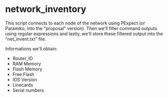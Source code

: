 network_inventory
=================

This script connects to each node of the network using PExpect (or Paramiko, into the "proposal" version).
Then we'll filter command outputs using regular expressions and lastly, 
we'll store these filtered output into the "net_invent.txt" file.

Informations we'll obtain:
- Router_ID
- RAM Memory
- Flash Memory
- Free Flash
- IOS Version
- Linecards
- Serial numbers
